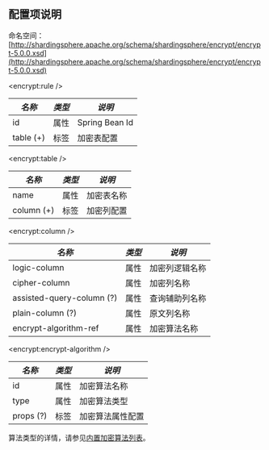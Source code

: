 
## 配置项说明

命名空间：[http://shardingsphere.apache.org/schema/shardingsphere/encrypt/encrypt-5.0.0.xsd](http://shardingsphere.apache.org/schema/shardingsphere/encrypt/encrypt-5.0.0.xsd)

\<encrypt:rule />

| *名称*    | *类型* | *说明*         |
| --------- | ----- | ------------- |
| id        | 属性  | Spring Bean Id |
| table (+) | 标签  | 加密表配置      |

\<encrypt:table />

| *名称*     | *类型* | *说明*    |
| ---------- | ----- | -------- |
| name       | 属性  | 加密表名称 |
| column (+) | 标签  | 加密列配置 |

\<encrypt:column />

| *名称*                    | *类型* | *说明*       |
| ------------------------- | ----- | ------------ |
| logic-column              | 属性  | 加密列逻辑名称 |
| cipher-column             | 属性  | 加密列名称    |
| assisted-query-column (?) | 属性  | 查询辅助列名称 |
| plain-column (?)          | 属性  | 原文列名称     |
| encrypt-algorithm-ref     | 属性  | 加密算法名称   |

\<encrypt:encrypt-algorithm />

| *名称*    | *类型* | *说明*         |
| --------- | ----- | ------------- |
| id        | 属性  | 加密算法名称    |
| type      | 属性  | 加密算法类型    |
| props (?) | 标签  | 加密算法属性配置 |

算法类型的详情，请参见[内置加密算法列表](/cn/user-manual/shardingsphere-jdbc/configuration/built-in-algorithm/encrypt)。
